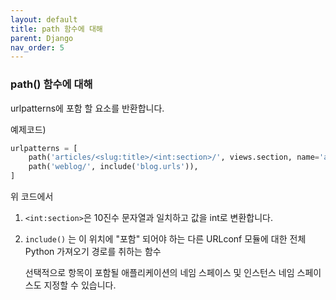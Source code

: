 ```yaml
---
layout: default
title: path 함수에 대해
parent: Django
nav_order: 5
---
```


### path() 함수에 대해

urlpatterns에 포함 할 요소를 반환합니다.



예제코드)

```python
urlpatterns = [
    path('articles/<slug:title>/<int:section>/', views.section, name='article-section'),
    path('weblog/', include('blog.urls')),
]
```

위 코드에서

1. `<int:section>`은 10진수 문자열과 일치하고 값을 int로 변환합니다.  

2. `include()` 는 이 위치에 "포함" 되어야 하는 다른 URLconf 모듈에 대한 전체 Python 가져오기 경로를 취하는 함수

   선택적으로 항목이 포함될 애플리케이션의 네임 스페이스 및 인스턴스 네임 스페이스도 지정할 수 있습니다.



